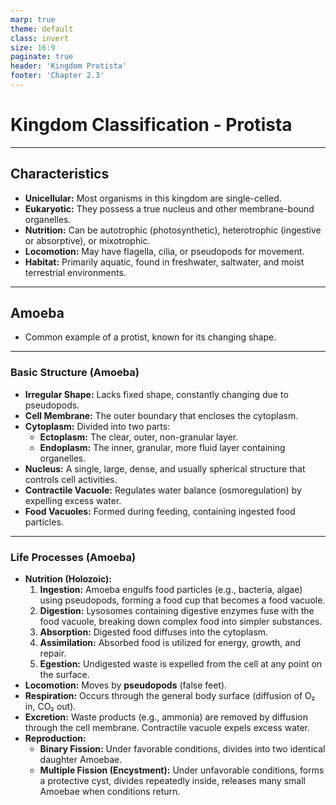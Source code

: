 ```yaml
---
marp: true
theme: default
class: invert
size: 16:9
paginate: true
header: 'Kingdom Protista'
footer: 'Chapter 2.3'
---
```


# Kingdom Classification - Protista

---

## Characteristics

*   **Unicellular:** Most organisms in this kingdom are single-celled.
*   **Eukaryotic:** They possess a true nucleus and other membrane-bound organelles.
*   **Nutrition:** Can be autotrophic (photosynthetic), heterotrophic (ingestive or absorptive), or mixotrophic.
*   **Locomotion:** May have flagella, cilia, or pseudopods for movement.
*   **Habitat:** Primarily aquatic, found in freshwater, saltwater, and moist terrestrial environments.

---

## Amoeba

*   Common example of a protist, known for its changing shape.

---

### Basic Structure (Amoeba)

*   **Irregular Shape:** Lacks fixed shape, constantly changing due to pseudopods.
*   **Cell Membrane:** The outer boundary that encloses the cytoplasm.
*   **Cytoplasm:** Divided into two parts:
    *   **Ectoplasm:** The clear, outer, non-granular layer.
    *   **Endoplasm:** The inner, granular, more fluid layer containing organelles.
*   **Nucleus:** A single, large, dense, and usually spherical structure that controls cell activities.
*   **Contractile Vacuole:** Regulates water balance (osmoregulation) by expelling excess water.
*   **Food Vacuoles:** Formed during feeding, containing ingested food particles.

---

### Life Processes (Amoeba)

*   **Nutrition (Holozoic):**
    1.  **Ingestion:** Amoeba engulfs food particles (e.g., bacteria, algae) using pseudopods, forming a food cup that becomes a food vacuole.
    2.  **Digestion:** Lysosomes containing digestive enzymes fuse with the food vacuole, breaking down complex food into simpler substances.
    3.  **Absorption:** Digested food diffuses into the cytoplasm.
    4.  **Assimilation:** Absorbed food is utilized for energy, growth, and repair.
    5.  **Egestion:** Undigested waste is expelled from the cell at any point on the surface.
*   **Locomotion:** Moves by **pseudopods** (false feet).
*   **Respiration:** Occurs through the general body surface (diffusion of O₂ in, CO₂ out).
*   **Excretion:** Waste products (e.g., ammonia) are removed by diffusion through the cell membrane. Contractile vacuole expels excess water.
*   **Reproduction:**
    *   **Binary Fission:** Under favorable conditions, divides into two identical daughter Amoebae.
    *   **Multiple Fission (Encystment):** Under unfavorable conditions, forms a protective cyst, divides repeatedly inside, releases many small Amoebae when conditions return.
